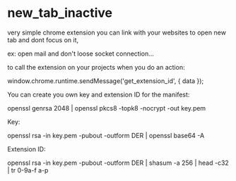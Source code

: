 # new_tab_inactive

very simple chrome extension you can link with your websites to open new tab and dont focus on it,

ex: open mail and don't loose socket connection...

to call the extension on your projects when you do an action:

window.chrome.runtime.sendMessage('get_extension_id', { data });


You can create you own key and extension ID for the manifest:

openssl genrsa 2048 | openssl pkcs8 -topk8 -nocrypt -out key.pem

Key:

openssl rsa -in key.pem -pubout -outform DER | openssl base64 -A

Extension ID:

openssl rsa -in key.pem -pubout -outform DER | shasum -a 256 | head -c32 | tr 0-9a-f a-p